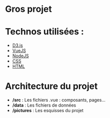 # Gros projet 

# Technos utilisées :
* [D3.js](https://d3js.org/)
* [VueJS](https://vuejs.org/)
* [NodeJS](https://nodejs.org/en/)
* [CSS](https://developer.mozilla.org/fr/docs/Web/CSS)
* [HTML](https://developer.mozilla.org/fr/docs/Web/HTML)

# Architecture du projet
* **/src** : Les fichiers .vue : composants, pages...
* **/data** : Les fichiers de données
* **/pictures** : Les esquisses du projet

